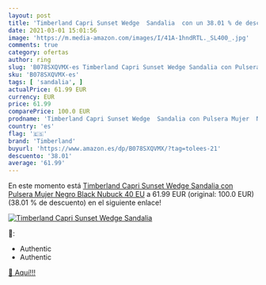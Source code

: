 ```yaml
---
layout: post
title: 'Timberland Capri Sunset Wedge  Sandalia  con un 38.01 % de descuento'
date: 2021-03-01 15:01:56
image: 'https://m.media-amazon.com/images/I/41A-1hndRTL._SL400_.jpg'
comments: true
category: ofertas
author: ring
slug: 'B078SXQVMX-es Timberland Capri Sunset Wedge Sandalia con Pulsera Mujer...'
sku: 'B078SXQVMX-es'
tags: [ 'sandalia', ]
actualPrice: 61.99 EUR
currency: EUR
price: 61.99
comparePrice: 100.0 EUR
prodname: 'Timberland Capri Sunset Wedge  Sandalia con Pulsera Mujer  Negro Black Nubuck  40 EU'
country: 'es'
flag: '🇪🇸'
brand: 'Timberland'
buyurl: 'https://www.amazon.es/dp/B078SXQVMX/?tag=tolees-21'
descuento: '38.01'
average: '61.99'
---
```


En este momento está [Timberland Capri Sunset Wedge  Sandalia con Pulsera Mujer  Negro Black Nubuck  40 EU](https://www.amazon.es/dp/B078SXQVMX/?tag=tolees-21) a 61.99 EUR (original: 100.0 EUR) (38.01 %  de descuento) en el siguiente enlace!

[![Timberland Capri Sunset Wedge  Sandalia ](https://m.media-amazon.com/images/I/41A-1hndRTL._SL400_.jpg)](https://www.amazon.es/dp/B078SXQVMX/?tag=tolees-21)

🔎:

- Authentic
- Authentic

[🛒 Aquí!!!](https://www.amazon.es/dp/B078SXQVMX/?tag=tolees-21)
